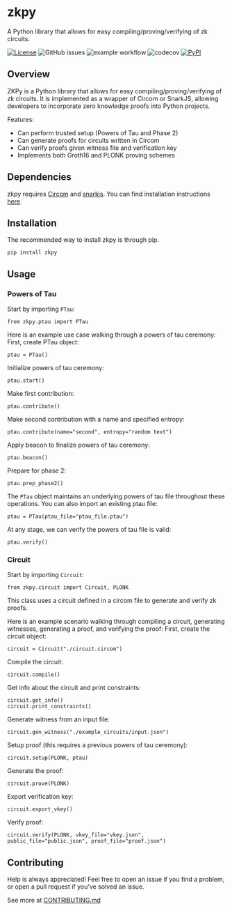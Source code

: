 # zkpy
A Python library that allows for easy compiling/proving/verifying of zk circuits.

[![License](https://img.shields.io/badge/License-Apache_2.0-blue.svg)](https://opensource.org/licenses/Apache-2.0)
![GitHub issues](https://img.shields.io/github/issues/sahilmahendrakar/zkpy)
![example workflow](https://github.com/sahilmahendrakar/zkpy/actions/workflows/build.yml/badge.svg)
![codecov](https://codecov.io/gh/sahilmahendrakar/zkpy/branch/main/graph/badge.svg?token=UJF0PUJKXN)
[![PyPI](https://img.shields.io/pypi/v/zkpy)](https://pypi.org/project/zkpy/)


## Overview
ZKPy is a Python library that allows for easy compiling/proving/verifying of zk circuits. It is implemented as a wrapper of Circom or SnarkJS, allowing developers to incorporate zero knowledge proofs into Python projects.

Features:
- Can perform trusted setup (Powers of Tau and Phase 2)
- Can generate proofs for circuits written in Circom
- Can verify proofs given witness file and verification key
- Implements both Groth16 and PLONK proving schemes

## Dependencies
zkpy requires [Circom](https://docs.circom.io/getting-started/installation/) and [snarkjs](https://github.com/iden3/snarkjs). You can find installation instructions [here](https://docs.circom.io/getting-started/installation/).

## Installation
The recommended way to install zkpy is through pip.
```
pip install zkpy
```

## Usage
### Powers of Tau
Start by importing `PTau`:
```
from zkpy.ptau import PTau
```
Here is an example use case walking through a powers of tau ceremony:
First, create PTau object:
```
ptau = PTau()
```
Initialize powers of tau ceremony:
```
ptau.start() 
```
Make first contribution:
```
ptau.contribute()
```
Make second contribution with a name and specified entropy:
```
ptau.contribute(name="second", entropy="random text") 
```
Apply beacon to finalize powers of tau ceremony:
```
ptau.beacon()
```
Prepare for phase 2:
```
ptau.prep_phase2()
```
The `PTau` object maintains an underlying powers of tau file throughout these operations. You can also import an existing ptau file:
```
ptau = PTau(ptau_file="ptau_file.ptau")
```

At any stage, we can verify the powers of tau file is valid:
```
ptau.verify()
```

### Circuit
Start by importing `Circuit`:
```
from zkpy.circuit import Circuit, PLONK
```
This class uses a circuit defined in a circom file to generate and verify zk proofs.

Here is an example scenario walking through compiling a circuit, generating witnesses, generating a proof, and verifying the proof:
First, create the circuit object:
```
circuit = Circuit("./circuit.circom")
```
Compile the circuit:
```
circuit.compile()
```
Get info about the circuit and print constraints:
```
circuit.get_info()
circuit.print_constraints()
```
Generate witness from an input file:
```
circuit.gen_witness("./example_circuits/input.json")
```
Setup proof (this requires a previous powers of tau ceremony):
```
circuit.setup(PLONK, ptau)
```
Generate the proof:
```
circuit.prove(PLONK)
```
Export verification key:
```
circuit.export_vkey()
```
Verify proof:
```
circuit.verify(PLONK, vkey_file="vkey.json", public_file="public.json", proof_file="proof.json")
```

## Contributing
Help is always appreciated! Feel free to open an issue if you find a problem, or open a pull request if you've solved an issue.

See more at [CONTRIBUTING.md](./CONTRIBUTING.md)
